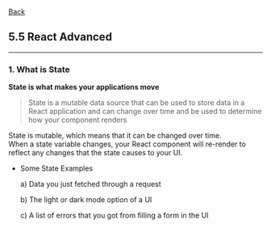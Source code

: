 [Back](../../README.md)

## 5.5 React Advanced

<hr>


### 1. What is State

**State is what makes your applications move**

> State is a mutable data source that can be used to store data in a React application and can change over time and be used to determine how your component renders


State is mutable, which means that it can be changed over time. <br>
When a state variable changes, your React component will re-render to reflect any changes that the state causes to your UI.

- Some State Examples

    a) Data you just fetched through a request

    b) The light or dark mode option of a UI

    c) A list of errors that you got from filling a form in the UI
